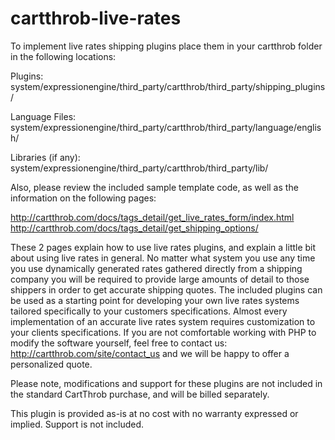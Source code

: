 cartthrob-live-rates
================================

To implement live rates shipping plugins place them in your cartthrob folder in the following locations:  

Plugins:
system/expressionengine/third_party/cartthrob/third_party/shipping_plugins/

Language Files: 
system/expressionengine/third_party/cartthrob/third_party/language/english/

Libraries (if any): 
system/expressionengine/third_party/cartthrob/third_party/lib/

Also, please review the included sample template code, as well as the information on the following pages: 

http://cartthrob.com/docs/tags_detail/get_live_rates_form/index.html
http://cartthrob.com/docs/tags_detail/get_shipping_options/

These 2 pages explain how to use live rates plugins, and explain a little bit about using live rates in general. No matter what system you use  any time you use dynamically generated rates gathered directly from a shipping company you will be required to provide large amounts of detail to those shippers in order to get accurate shipping quotes. The included plugins can be used as a starting point for developing your own live rates systems tailored specifically to your customers specifications. Almost every implementation of an accurate live rates system requires customization to your clients specifications. If you are not comfortable working with PHP to modify the software yourself, feel free to contact us: http://cartthrob.com/site/contact_us and we will be happy to offer a personalized quote. 

Please note, modifications and support for these plugins are not included in the standard CartThrob purchase, and will be billed separately. 


This plugin is provided as-is at no cost with no warranty expressed or implied. Support is not included. 
